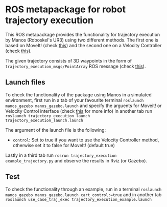 # ROS metapackage for robot trajectory execution

This ROS metapackage provides the functionality for trajectory execution by Manos (Roboskel's UR3) 
using two different methods. The first one is based on MoveIt! (check [this](https://github.com/Roboskel-Manipulation/trajectory_execution_pkg/tree/master/moveit_trajectory_execution)) and the second one on a Velocity 
Controller (check [this](https://github.com/Roboskel-Manipulation/trajectory_execution_pkg/tree/master/control_trajectory_execution)).

The given trajectory consists of 3D waypoints in the form of `trajectory_execution_msgs/PointArray` ROS
message (check [this](https://github.com/Roboskel-Manipulation/trajectory_execution_pkg/tree/master/trajectory_execution_msgs)).

## Launch files
To check the functionality of the package using Manos in a simulated environment, first run in a tab of
your favourite terminal `roslaunch manos_gazebo manos_gazebo.launch` and specify the arguents for Moveit! or
Velocity Control interface (check [this](https://github.com/Roboskel-Manipulation/manos/tree/devel) for more info)
In another tab run `roslaunch trajectory_execution_launch trajectory_execution_launch.launch`
 
 The argument of the launch file is the following:
 * `control`: Set to true if you want to use the Velocity Controller method, otherwise set it to false
 for MoveIt! (default true)
 
Lastly in a third tab run `rosrun trajectory_execution example_trajectory.py` and observe the results in Rviz (or Gazebo).
 
 ## Test
 To check the functionality through an example, run in a terminal `roslaunch manos_gazebo manos_gazebo.launch cart_control:=true` and in another tab `roslaunch use_case_traj_exec trajectory_execution_example.launch`
 
